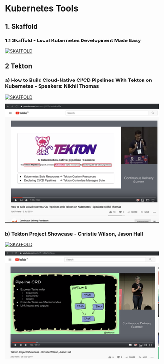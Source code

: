 # Kubernetes Tools

## 1. Skaffold

### 1.1 Skaffold - Local Kubernetes Development Made Easy

[![SKAFFOLD](https://img.youtube.com/vi/tTNrzEjROCo/0.jpg)](https://www.youtube.com/watch?v=tTNrzEjROCo)



## 2 Tekton

### a) How to Build Cloud-Native CI/CD Pipelines With Tekton on Kubernetes - Speakers: Nikhil Thomas
[![SKAFFOLD](https://img.youtube.com/vi/-ji5Z0qJmJs/0.jpg)](https://www.youtube.com/watch?v=-ji5Z0qJmJs)

![](https://github.com/adhulappanavar/learning_resources/raw/master/images/How%20to%20Build%20Cloud-Native%20CICD%20Pipelines%20With%20Tekton%20on%20Kubernetes%20Speakers%20Nikhil%20Thomas.png)



### b) Tekton Project Showcase - Christie Wilson, Jason Hall
[![SKAFFOLD](https://i.ytimg.com/vi/V0LpYdnTpsg/hqdefault.jpg?sqp=-oaymwEZCNACELwBSFXyq4qpAwsIARUAAIhCGAFwAQ==\u0026rs=AOn4CLAs_sDwTD34ixYIymtxFyOVLqlZWA)](https://www.youtube.com/watch?v=-V0LpYdnTps)

![](https://github.com/adhulappanavar/learning_resources/raw/master/images/Tekton%20Project%20Showcase%20-%20Christie%20Wilson%20Jason%20Hall.png)